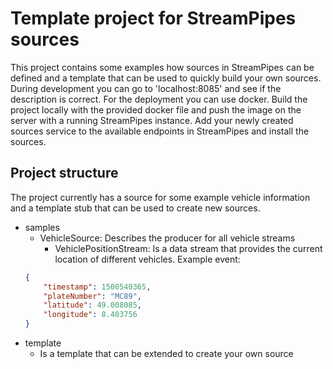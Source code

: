 # Template project for StreamPipes sources

This project contains some examples how sources in StreamPipes can be defined and a template that can be used to quickly build your own sources.
During development you can go to 'localhost:8085' and see if the description is correct.
For the deployment you can use docker. Build the project locally with the provided docker file and push the image on the server with a running StreamPipes instance.
Add your newly created sources service to the available endpoints in StreamPipes and install the sources.

## Project structure
The project currently has a source for some example vehicle information and a template stub that can be used to create new sources.

* samples
   * VehicleSource: Describes the producer for all vehicle streams
	 * VehiclePositionStream: Is a data stream that provides the current location of different vehicles.
	Example event:
	```json
	{
		"timestamp": 1500540365,
		"plateNumber": "MC89",
		"latitude": 49.008085,
		"longitude": 8.403756
	}
	```
* template
  * Is a template that can be extended to create your own source


